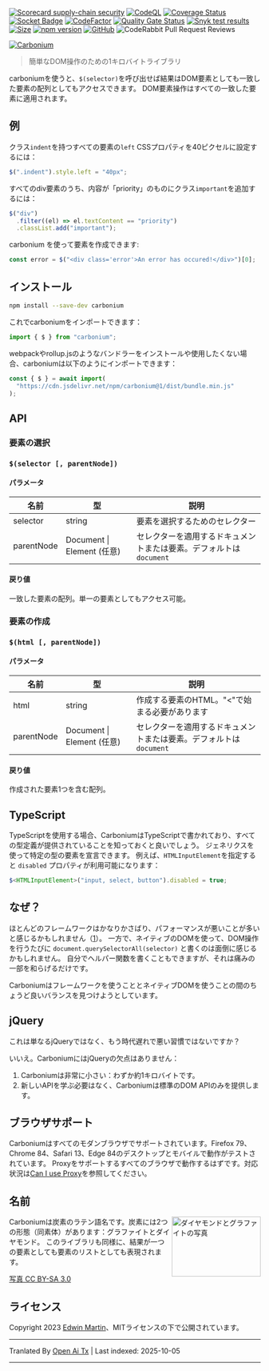 [![Scorecard supply-chain security](https://github.com/edwinm/carbonium/actions/workflows/scorecard.yml/badge.svg)](https://github.com/edwinm/carbonium/actions/workflows/scorecard.yml) [![CodeQL](https://github.com/edwinm/carbonium/actions/workflows/codeql.yml/badge.svg)](https://github.com/edwinm/carbonium/actions/workflows/codeql.yml) [![Coverage Status](https://coveralls.io/repos/github/edwinm/carbonium/badge.svg?branch=master)](https://coveralls.io/github/edwinm/carbonium?branch=master) [![Socket Badge](https://socket.dev/api/badge/npm/package/carbonium)](https://socket.dev/npm/package/carbonium) [![CodeFactor](https://www.codefactor.io/repository/github/edwinm/carbonium/badge)](https://www.codefactor.io/repository/github/edwinm/carbonium) [![Quality Gate Status](https://sonarcloud.io/api/project_badges/measure?project=edwinm_carbonium&metric=alert_status)](https://sonarcloud.io/summary/new_code?id=edwinm_carbonium) [![Snyk test results](https://snyk.io/test/github/edwinm/carbonium/badge.svg)](https://snyk.io/test/github/edwinm/carbonium) [![Size](https://badgen.net/bundlephobia/minzip/carbonium)](https://bundlephobia.com/package/carbonium) [![npm version](https://badge.fury.io/js/carbonium.svg)](https://www.npmjs.com/package/carbonium) [![GitHub](https://img.shields.io/github/license/edwinm/carbonium.svg)](https://github.com/edwinm/carbonium/blob/master/LICENSE) ![CodeRabbit Pull Request Reviews](https://img.shields.io/coderabbit/prs/github/edwinm/carbonium?utm_source=oss&utm_medium=github&utm_campaign=edwinm%2Fcarbonium&labelColor=171717&color=FF570A&link=https%3A%2F%2Fcoderabbit.ai&label=CodeRabbit+Reviews)

[![Carbonium](https://raw.githubusercontent.com/edwinm/carbonium/master/assets/carbonium.svg)](#readme)

> 簡単なDOM操作のための1キロバイトライブラリ

carboniumを使うと、`$(selector)`を呼び出せば結果はDOM要素としても一致した要素の配列としてもアクセスできます。
DOM要素操作はすべての一致した要素に適用されます。

## 例

クラス`indent`を持つすべての要素の`left` CSSプロパティを40ピクセルに設定するには：

```javascript
$(".indent").style.left = "40px";
```

すべてのdiv要素のうち、内容が「priority」のものにクラス`important`を追加するには：

```javascript
$("div")
  .filter((el) => el.textContent == "priority")
  .classList.add("important");
```

carbonium を使って要素を作成できます:

```javascript
const error = $("<div class='error'>An error has occured!</div>")[0];
```

## インストール

```bash
npm install --save-dev carbonium
```

これでcarboniumをインポートできます：

```javascript
import { $ } from "carbonium";
```

webpackやrollup.jsのようなバンドラーをインストールや使用したくない場合、carboniumは以下のようにインポートできます：

```javascript
const { $ } = await import(
  "https://cdn.jsdelivr.net/npm/carbonium@1/dist/bundle.min.js"
);
```

## API

### 要素の選択

### `$(selector [, parentNode])`

#### パラメータ

| 名前       | 型                             | 説明                                                                      |
| ---------- | ------------------------------ | ------------------------------------------------------------------------- |
| selector   | string                         | 要素を選択するためのセレクター                                            |
| parentNode | Document \| Element (任意)     | セレクターを適用するドキュメントまたは要素。デフォルトは `document`       |

#### 戻り値

一致した要素の配列。単一の要素としてもアクセス可能。

### 要素の作成

### `$(html [, parentNode])`

#### パラメータ

| 名前       | 型                             | 説明                                                                      |
| ---------- | ------------------------------ | ------------------------------------------------------------------------- |
| html       | string                         | 作成する要素のHTML。"<"で始まる必要があります                            |
| parentNode | Document \| Element (任意)     | セレクターを適用するドキュメントまたは要素。デフォルトは `document`       |

#### 戻り値

作成された要素1つを含む配列。

## TypeScript

TypeScriptを使用する場合、CarboniumはTypeScriptで書かれており、すべての型定義が提供されていることを知っておくと良いでしょう。
ジェネリクスを使って特定の型の要素を宣言できます。
例えば、`HTMLInputElement`を指定すると `disabled` プロパティが利用可能になります：

```typescript
$<HTMLInputElement>("input, select, button").disabled = true;
```
## なぜ？

ほとんどのフレームワークはかなりかさばり、パフォーマンスが悪いことが多いと感じるかもしれません（[1](https://css-tricks.com/radeventlistener-a-tale-of-client-side-framework-performance/)）。
一方で、ネイティブのDOMを使って、DOM操作を行うたびに `document.querySelectorAll(selector)` と書くのは面倒に感じるかもしれません。
自分でヘルパー関数を書くこともできますが、それは痛みの一部を和らげるだけです。

Carboniumはフレームワークを使うこととネイティブDOMを使うことの間のちょうど良いバランスを見つけようとしています。

## jQuery

これは単なるjQueryではなく、もう時代遅れで悪い習慣ではないですか？

いいえ。CarboniumにはjQueryの欠点はありません：

1. Carboniumは非常に小さい：わずか約1キロバイトです。
2. 新しいAPIを学ぶ必要はなく、Carboniumは標準のDOM APIのみを提供します。

## ブラウザサポート

Carboniumはすべてのモダンブラウザでサポートされています。Firefox 79、Chrome 84、Safari 13、Edge 84のデスクトップとモバイルで動作がテストされています。
Proxyをサポートするすべてのブラウザで動作するはずです。対応状況は[Can I use Proxy](https://caniuse.com/#feat=proxy)を参照してください。

## 名前

[<img src="https://raw.githubusercontent.com/edwinm/carbonium/master/assets/Diamond_and_graphite.jpg" align="right"
     alt="ダイヤモンドとグラファイトの写真" width="178" height="120">](https://commons.wikimedia.org/wiki/File:Diamond_and_graphite_without_structures.jpg)

Carboniumは炭素のラテン語名です。炭素には2つの形態（同素体）があります：グラファイトとダイヤモンド。
このライブラリも同様に、結果が一つの要素としても要素のリストとしても表現されます。

[写真 CC BY-SA 3.0](https://commons.wikimedia.org/wiki/File:Diamond_and_graphite_without_structures.jpg)

## ライセンス

Copyright 2023 [Edwin Martin](https://bitstorm.org/)、MITライセンスの下で公開されています。



---

Tranlated By [Open Ai Tx](https://github.com/OpenAiTx/OpenAiTx) | Last indexed: 2025-10-05

---